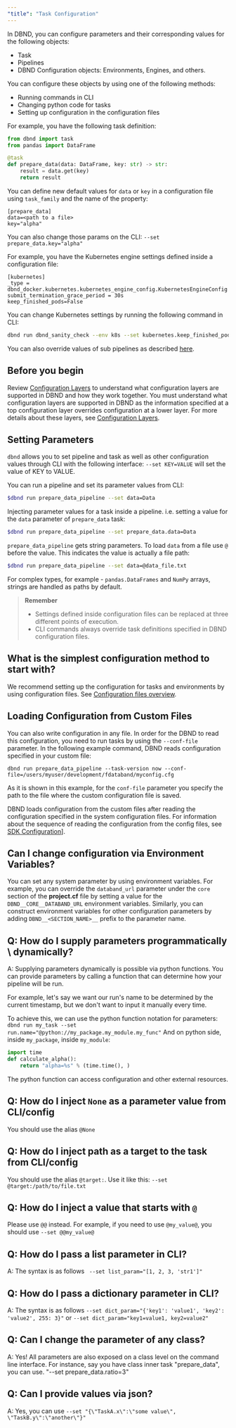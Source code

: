 ```yaml
---
"title": "Task Configuration"
---
```

In DBND, you can configure parameters and their corresponding values for the following objects:
  * Task
  * Pipelines
  * DBND Configuration objects: Environments, Engines, and others.

You can configure these objects by using one of the following methods:
  * Running commands in CLI
  * Changing python code for tasks
  * Setting up configuration in the configuration files

For example, you have the following task definition:

```python
from dbnd import task
from pandas import DataFrame

@task
def prepare_data(data: DataFrame, key: str) -> str:
    result = data.get(key)
    return result
```


You can define new default values for `data` or `key` in a configuration file using `task_family` and the name of the property:

```buildoutcfg
[prepare_data]
data=<path to a file>
key="alpha"
```
You can also change those params on the CLI:   `--set prepare_data.key="alpha"`

For example, you have the Kubernetes engine settings defined inside a configuration file:
```buildoutcfg
[kubernetes]
_type = dbnd_docker.kubernetes.kubernetes_engine_config.KubernetesEngineConfig
submit_termination_grace_period = 30s
keep_finished_pods=False
```

You can change Kubernetes settings by running the following command in CLI:
```bash
dbnd run dbnd_sanity_check --env k8s --set kubernetes.keep_finished_pods=True
```
You can also override values of sub pipelines as described [here](doc:configuration-layers).

## Before you begin

Review [Configuration Layers](doc:configuration-layers) to understand what configuration layers are supported in DBND and how they work together. You must understand what configuration layers are supported in DBND as the information specified at a top configuration layer overrides configuration at a lower layer. For more details about these layers, see [Configuration Layers](doc:configuration-layers).


## Setting Parameters
`dbnd` allows you to set pipeline and task as well as other configuration values through CLI with the following interface:
`--set KEY=VALUE` will set the value of KEY to VALUE.

You can run a pipeline and set its parameter values from CLI:
```bash
$dbnd run prepare_data_pipeline --set data=Data
```

Injecting parameter values for a task inside a pipeline. i.e. setting a value for the `data` parameter of `prepare_data` task:
```bash
$dbnd run prepare_data_pipeline --set prepare_data.data=Data
```

`prepare_data_pipeline` gets string parameters. To load `data` from a file use `@` before the value. This indicates the value is actually a file path:

```bash
$dbnd run prepare_data_pipeline --set data=@data_file.txt
```

For complex types, for example -   `pandas.DataFrames` and `NumPy` arrays, strings are handled as paths by default.


> **Remember**
>
> * Settings defined inside configuration files can be replaced at three different points of execution.
> * CLI commands always override task definitions specified in DBND configuration files.

## What is the simplest configuration method to start with?
We recommend setting up the configuration for tasks and environments by using configuration files. See [Configuration files overview](doc:dbnd-sdk-configuration).


## Loading Configuration from Custom Files
You can also write configuration in any file.  In order for the DBND to read this configuration, you need to run tasks by using the `--conf-file` parameter.
In the following example command, DBND reads configuration specified in your custom file:
```shell
dbnd run prepare_data_pipeline --task-version now --conf-file=/users/myuser/development/fdataband/myconfig.cfg
```
As it is shown in this example, for the `conf-file` parameter you specify the path to the file where the custom configuration file is saved.

DBND loads configuration from the custom files after reading the configuration specified in the system configuration files. For information about the sequence of reading the configuration from the config files, see [SDK Configuration](doc:setting-up-configuration-with-files)].

## Can I change configuration via Environment Variables?
You can set any system parameter by using environment variables.
For example, you can override the `databand_url` parameter under the `core` section of the **project.cf** file by setting a value for the  `DBND__CORE__DATABAND_URL` environment variables.
Similarly, you can construct environment variables for other configuration parameters by adding `DBND__<SECTION_NAME>__`  prefix to the parameter name.


## Q: How do I supply parameters programmatically \ dynamically?
A: Supplying parameters dynamically is possible via python functions. You can provide parameters by calling a function that can determine how your pipeline will be run.

For example, let's say we want our run's name to be determined by the current timestamp, but we don't want to input it manually every time.

To achieve this, we can use the python function notation for parameters:
`dbnd run my_task --set run.name="@python://my_package.my_module.my_func"`
And on python side, inside `my_package`, inside `my_module`:
```python
import time
def calculate_alpha():
    return "alpha=%s" % (time.time(), )
```
The python function can access configuration and other external resources.

## Q: How do I inject `None` as a parameter value from CLI/config
You should use the alias `@None`

## Q: How do I inject path as a target to the task from CLI/config
You should use the alias `@target:`.  Use it like this: `--set @target:/path/to/file.txt`

## Q: How do I inject a value that starts with `@`
Please use `@@` instead. For example, if you need to use `@my_value@`, you should use `--set @@my_value@`

## Q: How do I pass a list parameter in CLI?
A: The syntax is as follows ` --set list_param="[1, 2, 3, 'str1']"`

## Q: How do I pass a dictionary parameter in CLI?
A: The syntax is as follows `--set dict_param="{'key1': 'value1', 'key2': 'value2', 255: 3}"`
or `--set dict_param="key1=value1, key2=value2"`

## Q: Can  I change the parameter of any class?
A: Yes!  All parameters are also exposed on a class level on the command line interface. For instance, say you have class inner task "prepare_data", you can use. "--set prepare_data.ratio=3"

## Q: Can I provide values via json?
A: Yes, you can use  `--set "{\"TaskA.x\":\"some value\", \"TaskB.y\":\"another\"}"`
